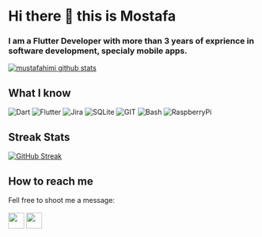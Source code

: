 # Hi there 👋 this is Mostafa

### I am a Flutter Developer with more than 3 years of exprience in software development, specialy mobile apps.<br>

[![mustafahimi github stats](https://github-readme-stats.vercel.app/api?username=mustafahimi&show_icons=true&include_all_commits=true&theme=vue-dark)](https://github.com/mustafahimi)

## What I know
![Dart](https://www.vectorlogo.zone/logos/dartlang/dartlang-icon.svg "Dart")
![Flutter](https://www.vectorlogo.zone/logos/flutterio/flutterio-icon.svg "Flutter")
![Jira](https://www.vectorlogo.zone/logos/atlassian_jira/atlassian_jira-icon.svg "Jira")
![SQLite](https://www.vectorlogo.zone/logos/sqlite/sqlite-icon.svg "SQLite")
![GIT](https://www.vectorlogo.zone/logos/git-scm/git-scm-icon.svg "Git")
![Bash](https://www.vectorlogo.zone/logos/gnu_bash/gnu_bash-icon.svg "Bash")
![RaspberryPi](https://www.vectorlogo.zone/logos/raspberrypi/raspberrypi-icon.svg "RaspberryPi")

## Streak Stats
[![GitHub Streak](https://github-readme-streak-stats.herokuapp.com?user=mustafahimi&theme=vue-dark&date_format=j%20M%5B%20Y%5D)](https://git.io/streak-stats)

## How to reach me
Fell free to shoot me a message:<br><br>
[<img src="https://www.vectorlogo.zone/logos/twitter/twitter-tile.svg" width="32">](https://twitter.com/FahimiMostafa)
[<img src="https://www.vectorlogo.zone/logos/telegram/telegram-tile.svg" width="32">](http://t.me/mustafahimi)
